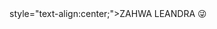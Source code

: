 <!DOCTYPE>
<html>
<head>
<title>XII SIJA 2</title>
<style>
    text-align:center;
</style>
</head>
<body>
style="text-align:center;">ZAHWA LEANDRA &#128540</body>
</html>